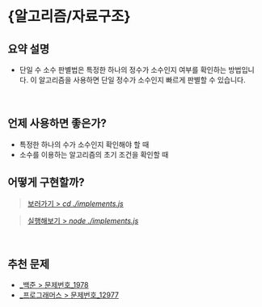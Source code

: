 # {알고리즘/자료구조}

## 요약 설명

- 단일 수 소수 판별법은 특정한 하나의 정수가 소수인지 여부를 확인하는 방법입니다. 이 알고리즘을 사용하면 단일 정수가 소수인지 빠르게 판별할 수 있습니다.

<br/>

## 언제 사용하면 좋은가?

- 특정한 하나의 수가 소수인지 확인해야 할 때
- 소수를 이용하는 알고리즘의 초기 조건을 확인할 때
  <br/>

## 어떻게 구현할까?

> [보러가기 > _cd ./implements.js_](https://github.com/keeprok/MOZARAM/)

> [실행해보기 > _node ./implements.js_](https://www.typescriptlang.org/play/?#code/Q)

<br/>

## 추천 문제

- [\_백준 > 문제번호\_1978](https://www.acmicpc.net/problem/1978)
- [\_프로그래머스 > 문제번호\_12977](https://school.programmers.co.kr/learn/courses/30/lessons/12977)

<br/>
